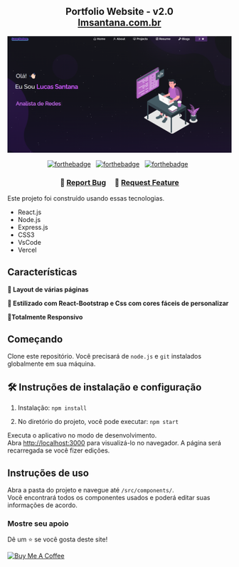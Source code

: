 <h2 align="center">
  Portfolio Website - v2.0<br/>
  <a href="https://lmsantana.com.br" target="_blank">lmsantana.com.br</a>
</h2>
<div align="center">
  
</div>
<img alt="Demo" src="./Images/readme-img.png" />
<br/>

<center>

[![forthebadge](https://forthebadge.com/images/badges/built-with-love.svg)](https://forthebadge.com) &nbsp;
[![forthebadge](https://forthebadge.com/images/badges/made-with-javascript.svg)](https://forthebadge.com) &nbsp;
[![forthebadge](https://forthebadge.com/images/badges/open-source.svg)](https://forthebadge.com) &nbsp;

</center>

<h3 align="center">
    🔹
    <a href="https://github.com/LucasSantanaRM/portifolio-react/issues">Report Bug</a> &nbsp; &nbsp;
    🔹
    <a href="https://github.com/LucasSantanaRM/portifolio-react/issues">Request Feature</a>
</h3>



Este projeto foi construído usando essas tecnologias.

- React.js
- Node.js
- Express.js
- CSS3
- VsCode
- Vercel

## Características

**📖 Layout de várias páginas**

**🎨 Estilizado com React-Bootstrap e Css com cores fáceis de personalizar**

**📱Totalmente Responsivo**

## Começando

Clone este repositório. Você precisará de `node.js` e `git` instalados globalmente em sua máquina.

## 🛠 Instruções de instalação e configuração

1. Instalação: `npm install`

2. No diretório do projeto, você pode executar: `npm start`

Executa o aplicativo no modo de desenvolvimento.\
Abra [http://localhost:3000](http://localhost:3000) para visualizá-lo no navegador.
A página será recarregada se você fizer edições.

## Instruções de uso

Abra a pasta do projeto e navegue até `/src/components/`. <br/>
Você encontrará todos os componentes usados ​​e poderá editar suas informações de acordo.

### Mostre seu apoio

Dê um ⭐ se você gosta deste site!

<a href="https://www.buymeacoffee.com/LucasSantanaRM" target="_blank"><img src="https://cdn.buymeacoffee.com/buttons/v2/default-violet.png" alt="Buy Me A Coffee" height= "60px" width= "217px" ></a>
